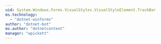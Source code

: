 ```yaml
---
uid: System.Windows.Forms.VisualStyles.VisualStyleElement.TrackBar
ms.technology: 
  - "dotnet-winforms"
author: "dotnet-bot"
ms.author: "dotnetcontent"
manager: "wpickett"
---
```

